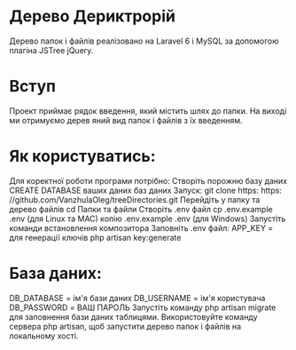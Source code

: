# Дерево Дериктрорій
Дерево папок і файлів реалізовано на Laravel 6 і MySQL за допомогою плагіна JSTree jQuery.

# Вступ
Проект приймає рядок введення, який містить шлях до папки. На виході ми отримуємо дерев яний вид папок і файлів з їх введенням.

# Як користуватись:
Для коректної роботи програми потрібно:
Створіть порожню базу даних CREATE DATABASE ваших даних баз даних
Запуск: git clone https: https: //github.com/VanzhulaOleg/treeDirectories.git
Перейдіть у папку та дерево файлів cd Папки та файли
Створіть .env файл cp .env.example .env (для Linux та MAC) копію .env.example .env (для Windows)
Запустіть команди встановлення композитора
Заповніть .env файл:
APP_KEY =
для генерації ключів php artisan key:generate

# База даних:
DB_DATABASE = ім'я бази даних
DB_USERNAME = ім'я користувача
DB_PASSWORD = ВАШ ПАРОЛЬ
Запустіть команду php artisan migrate для заповнення бази даних таблицями.
Використовуйте команду сервера php artisan, щоб запустити дерево папок і файлів на локальному хості.
